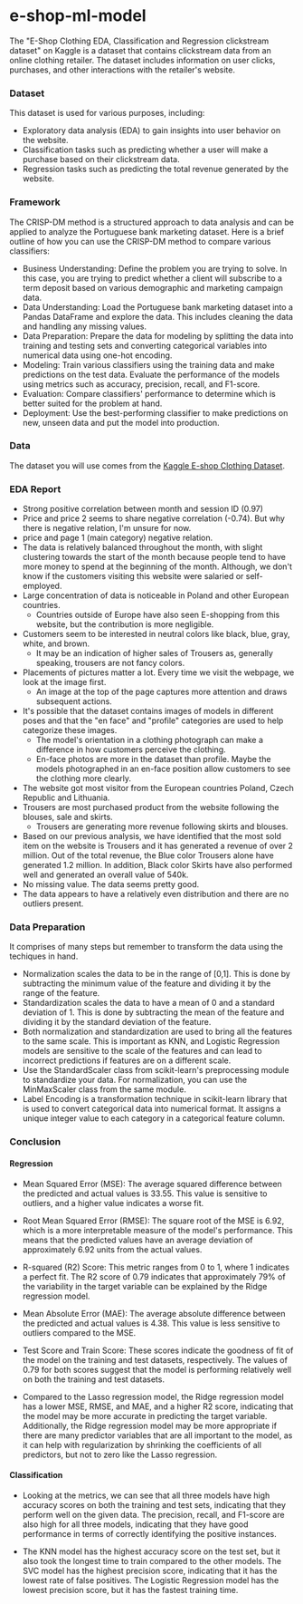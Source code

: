 # e-shop-ml-model
The "E-Shop Clothing EDA, Classification and Regression clickstream dataset" on Kaggle is a dataset that contains clickstream data from an online clothing retailer. The dataset includes information on user clicks, purchases, and other interactions with the retailer's website.

### Dataset 
This dataset is used for various purposes, including:

* Exploratory data analysis (EDA) to gain insights into user behavior on the website.
* Classification tasks such as predicting whether a user will make a purchase based on their clickstream data.
* Regression tasks such as predicting the total revenue generated by the website.

### Framework 
The CRISP-DM method is a structured approach to data analysis and can be applied to analyze the Portuguese bank marketing dataset. Here is a brief outline of how you can use the CRISP-DM method to compare various classifiers:
* Business Understanding: Define the problem you are trying to solve. In this case, you are trying to predict whether a client will subscribe to a term deposit based on various demographic and marketing campaign data.
* Data Understanding: Load the Portuguese bank marketing dataset into a Pandas DataFrame and explore the data. This includes cleaning the data and handling any missing values.
* Data Preparation: Prepare the data for modeling by splitting the data into training and testing sets and converting categorical variables into numerical data using one-hot encoding.
* Modeling: Train various classifiers using the training data and make predictions on the test data. Evaluate the performance of the models using metrics such as accuracy, precision, recall, and F1-score.
* Evaluation: Compare classifiers' performance to determine which is better suited for the problem at hand.
* Deployment: Use the best-performing classifier to make predictions on new, unseen data and put the model into production.

### Data
The dataset you will use comes from the [Kaggle E-shop Clothing Dataset](https://www.kaggle.com/datasets/adityawisnugrahas/eshop-clothing-dataset).

### EDA Report
* Strong positive correlation between month and session ID (0.97)
* Price and price 2 seems to share negative correlation (-0.74). But why there is negative relation, I'm unsure for now.
* price and page 1 (main category) negative relation.
* The data is relatively balanced throughout the month, with slight clustering towards the start of the month because people tend to have more money to spend at the beginning of the month. Although, we don't know if the customers visiting this website were salaried or self-employed.
* Large concentration of data is noticeable in Poland and other European countries.
    * Countries outside of Europe have also seen E-shopping from this website, but the contribution is more negligible.
* Customers seem to be interested in neutral colors like black, blue, gray, white, and brown.
    * It may be an indication of higher sales of Trousers as, generally speaking, trousers are not fancy colors.
* Placements of pictures matter a lot. Every time we visit the webpage, we look at the image first.
    * An image at the top of the page captures more attention and draws subsequent actions.
* It's possible that the dataset contains images of models in different poses and that the "en face" and "profile" categories are used to help categorize these images.
    * The model's orientation in a clothing photograph can make a difference in how customers perceive the clothing.
    * En-face photos are more in the dataset than profile. Maybe the models photographed in an en-face position allow customers to see the clothing more clearly.
* The website got most visitor from the European countries Poland, Czech Republic and Lithuania.
* Trousers are most purchased product from the website following the blouses, sale and skirts.
    * Trousers are generating more revenue following skirts and blouses.
* Based on our previous analysis, we have identified that the most sold item on the website is Trousers and it has generated a revenue of over 2 million. Out of the total revenue, the Blue color Trousers alone have generated 1.2 million. In addition, Black color Skirts have also performed well and generated an overall value of 540k.
* No missing value. The data seems pretty good.
* The data appears to have a relatively even distribution and there are no outliers present.

### Data Preparation 
It comprises of many steps but remember to transform the data using the techiques in hand. 
* Normalization scales the data to be in the range of [0,1]. This is done by subtracting the minimum value of the feature and dividing it by the range of the feature.
* Standardization scales the data to have a mean of 0 and a standard deviation of 1. This is done by subtracting the mean of the feature and dividing it by the standard deviation of the feature.
* Both normalization and standardization are used to bring all the features to the same scale. This is important as KNN, and Logistic Regression models are sensitive to the scale of the features and can lead to incorrect predictions if features are on a different scale.
* Use the StandardScaler class from scikit-learn's preprocessing module to standardize your data. For normalization, you can use the MinMaxScaler class from the same module.
* Label Encoding is a transformation technique in scikit-learn library that is used to convert categorical data into numerical format. It assigns a unique integer value to each category in a categorical feature column. 

### Conclusion 
#### Regression 
* Mean Squared Error (MSE): The average squared difference between the predicted and actual values is 33.55. This value is sensitive to outliers, and a higher value indicates a worse fit.

* Root Mean Squared Error (RMSE): The square root of the MSE is 6.92, which is a more interpretable measure of the model's performance. This means that the predicted values have an average deviation of approximately 6.92 units from the actual values.

* R-squared (R2) Score: This metric ranges from 0 to 1, where 1 indicates a perfect fit. The R2 score of 0.79 indicates that approximately 79% of the variability in the target variable can be explained by the Ridge regression model.

* Mean Absolute Error (MAE): The average absolute difference between the predicted and actual values is 4.38. This value is less sensitive to outliers compared to the MSE.

* Test Score and Train Score: These scores indicate the goodness of fit of the model on the training and test datasets, respectively. The values of 0.79 for both scores suggest that the model is performing relatively well on both the training and test datasets.

* Compared to the Lasso regression model, the Ridge regression model has a lower MSE, RMSE, and MAE, and a higher R2 score, indicating that the model may be more accurate in predicting the target variable. Additionally, the Ridge regression model may be more appropriate if there are many predictor variables that are all important to the model, as it can help with regularization by shrinking the coefficients of all predictors, but not to zero like the Lasso regression.
#### Classification 

* Looking at the metrics, we can see that all three models have high accuracy scores on both the training and test sets, indicating that they perform well on the given data. The precision, recall, and F1-score are also high for all three models, indicating that they have good performance in terms of correctly identifying the positive instances.

* The KNN model has the highest accuracy score on the test set, but it also took the longest time to train compared to the other models. The SVC model has the highest precision score, indicating that it has the lowest rate of false positives. The Logistic Regression model has the lowest precision score, but it has the fastest training time.
